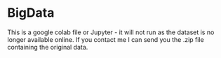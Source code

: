 # BigData
This is a google colab file or Jupyter - it will not run as the dataset is no longer available online. If you contact me I can send you the .zip file containing the original data.
